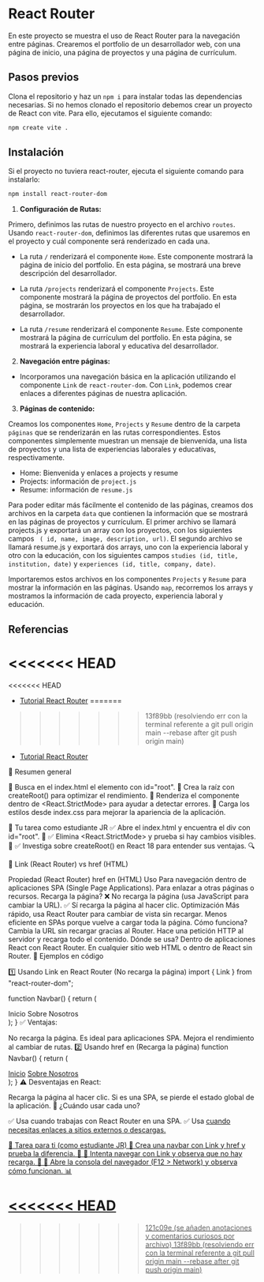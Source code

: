 # React Router

En este proyecto se muestra el uso de React Router para la navegación entre páginas. Crearemos el portfolio de un desarrollador web, con una página de inicio, una página de proyectos y una página de currículum.

## Pasos previos
Clona el repositorio y haz un `npm i` para instalar todas las dependencias necesarias. 
Si no hemos clonado el repositorio debemos crear un proyecto de React con vite. Para ello, ejecutamos el siguiente comando:

```bash
npm create vite .
```

## Instalación

Si el proyecto no tuviera react-router, ejecuta el siguiente comando para instalarlo:

```bash
npm install react-router-dom
```

1. **Configuración de Rutas:**

Primero, definimos las rutas de nuestro proyecto en el archivo `routes`. Usando `react-router-dom`, definimos las diferentes rutas que usaremos en el proyecto y cuál componente será renderizado en cada una.

  - La ruta `/` renderizará el componente `Home`. Este componente mostrará la página de inicio del portfolio. En esta página, se mostrará una breve descripción del desarrollador.

  - La ruta `/projects` renderizará el componente `Projects`. Este componente mostrará la página de proyectos del portfolio. En esta página, se mostrarán los proyectos en los que ha trabajado el desarrollador.

  - La ruta `/resume` renderizará el componente `Resume`. Este componente mostrará la página de currículum del portfolio. En esta página, se mostrará la experiencia laboral y educativa del desarrollador.

2. **Navegación entre páginas:**

- Incorporamos una navegación básica en la aplicación utilizando el componente `Link` de `react-router-dom`. Con `Link`, podemos crear enlaces a diferentes páginas de nuestra aplicación. 

3. **Páginas de contenido:**

Creamos los componentes `Home`, `Projects` y `Resume` dentro de la carpeta `páginas` que se renderizarán en las rutas correspondientes. Estos componentes simplemente muestran un mensaje de bienvenida, una lista de proyectos y una lista de experiencias laborales y educativas, respectivamente.

- Home: Bienvenida y enlaces a projects y resume 
- Projects: información de `project.js`
- Resume: información de `resume.js`

Para poder editar más fácilmente el contenido de las páginas, creamos dos archivos en la carpeta `data` que contienen la información que se mostrará en las páginas de proyectos y currículum. El primer archivo se llamará projects.js y exportará un array con los proyectos, con los siguientes campos ` ( id, name, image, description, url)`. El segundo archivo se llamará resume.js y exportará dos arrays, uno con la experiencia laboral y otro con la educación, con los siguientes campos `studies (id, title, institution, date)` y `experiences (id, title, company, date)`.

Importaremos estos archivos en los componentes `Projects` y `Resume` para mostrar la información en las páginas. Usando `map`, recorremos los arrays y mostramos la información de cada proyecto, experiencia laboral y educación.

## Referencias

<<<<<<< HEAD
=======
<<<<<<< HEAD
- [Tutorial React Router](https://reactrouter.com/en/6.22.1/start/tutorial)
=======
>>>>>>> 13f89bb (resolviendo err con la terminal referente a git pull origin main --rebase    after git push origin main)
- [Tutorial React Router](https://reactrouter.com/en/6.22.1/start/tutorial)



📌 Resumen general

🔹 Busca en el index.html el elemento con id="root".
🔹 Crea la raíz con createRoot() para optimizar el rendimiento.
🔹 Renderiza el componente <App /> dentro de <React.StrictMode> para ayudar a detectar errores.
🔹 Carga los estilos desde index.css para mejorar la apariencia de la aplicación.

📌 Tu tarea como estudiante JR
✅ Abre el index.html y encuentra el div con id="root". 📂
✅ Elimina <React.StrictMode> y prueba si hay cambios visibles. 👀
✅ Investiga sobre createRoot() en React 18 para entender sus ventajas. 🔍

📌 Link (React Router) vs href (HTML)

Propiedad	<Link> (React Router)	href en <a> (HTML)
Uso	Para navegación dentro de aplicaciones SPA (Single Page Applications).	Para enlazar a otras páginas o recursos.
Recarga la página?	❌ No recarga la página (usa JavaScript para cambiar la URL).	✅ Sí recarga la página al hacer clic.
Optimización	Más rápido, usa React Router para cambiar de vista sin recargar.	Menos eficiente en SPAs porque vuelve a cargar toda la página.
Cómo funciona?	Cambia la URL sin recargar gracias al Router.	Hace una petición HTTP al servidor y recarga todo el contenido.
Dónde se usa?	Dentro de aplicaciones React con React Router.	En cualquier sitio web HTML o dentro de React sin Router.
📌 Ejemplos en código

1️⃣ Usando Link en React Router (No recarga la página)
import { Link } from "react-router-dom";

function Navbar() {
  return (
    <nav>
      <Link to="/home">Inicio</Link>
      <Link to="/about">Sobre Nosotros</Link>
    </nav>
  );
}
✅ Ventajas:

No recarga la página.
Es ideal para aplicaciones SPA.
Mejora el rendimiento al cambiar de rutas.
2️⃣ Usando href en <a> (Recarga la página)
function Navbar() {
  return (
    <nav>
      <a href="/home">Inicio</a>
      <a href="/about">Sobre Nosotros</a>
    </nav>
  );
}
⚠️ Desventajas en React:

Recarga la página al hacer clic.
Si es una SPA, se pierde el estado global de la aplicación.
📌 ¿Cuándo usar cada uno?

✅ Usa <Link> cuando trabajas con React Router en una SPA.
✅ Usa <a href=""> cuando necesitas enlaces a sitios externos o descargas.

📌 Tarea para ti (como estudiante JR)
🔹 Crea una navbar con Link y href y prueba la diferencia. 🧐
🔹 Intenta navegar con Link y observa que no hay recarga. 🔄
🔹 Abre la consola del navegador (F12 > Network) y observa cómo funcionan. 📊

<<<<<<< HEAD
=======
>>>>>>> 121c09e (se añaden anotaciones y comentarios curiosos por archivo)
>>>>>>> 13f89bb (resolviendo err con la terminal referente a git pull origin main --rebase    after git push origin main)
